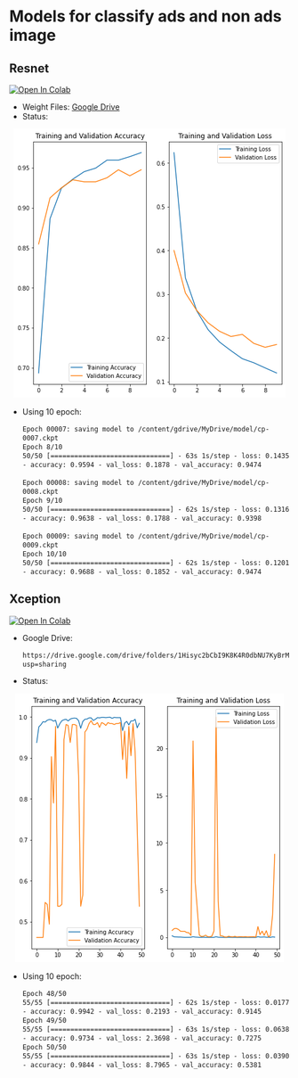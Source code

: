# Models for classify ads and non ads image
## Resnet
[![Open In Colab](https://colab.research.google.com/assets/colab-badge.svg)](https://colab.research.google.com/drive/1idCyiGacw8aMFh9_WTsX-TIxDzWH2yBt?usp=sharing&fbclid=IwAR0likSFXw_jp_AHKn6Efsh86qzZUxN8kv7sInJAeH5dcpXvBQX9pUXOpwM)
- Weight Files:
  [Google Drive](https://drive.google.com/drive/folders/1Ei48qmtRVYPlQMuzQA_hL2qJq3gTC4Sw?fbclid=IwAR03psRqtLxESr-VTbXT_NkF6Htd17QDLMgPRQ276r9jYsYpgorr0QfjXCs)
- Status:
<p align="center">
  <img src="./figures/resnet.png">
</p>
<ul>
<li> Using 10 epoch:

```
Epoch 00007: saving model to /content/gdrive/MyDrive/model/cp-0007.ckpt
Epoch 8/10
50/50 [==============================] - 63s 1s/step - loss: 0.1435 - accuracy: 0.9594 - val_loss: 0.1878 - val_accuracy: 0.9474

Epoch 00008: saving model to /content/gdrive/MyDrive/model/cp-0008.ckpt
Epoch 9/10
50/50 [==============================] - 62s 1s/step - loss: 0.1316 - accuracy: 0.9638 - val_loss: 0.1788 - val_accuracy: 0.9398

Epoch 00009: saving model to /content/gdrive/MyDrive/model/cp-0009.ckpt
Epoch 10/10
50/50 [==============================] - 62s 1s/step - loss: 0.1201 - accuracy: 0.9688 - val_loss: 0.1852 - val_accuracy: 0.9474
```
</ul>

## Xception

[![Open In Colab](https://colab.research.google.com/assets/colab-badge.svg)](https://colab.research.google.com/drive/1xtpRTJWTl6v_gruG6Syw82B_SjR_8WYd?usp=sharing)
- Google Drive: 
  ```
  https://drive.google.com/drive/folders/1Hisyc2bCbI9K8K4R0dbNU7KyBrMlpDWH?usp=sharing
  ```
- Status: 
<p align="center">
  <img src="./figures/xception.png">
</p>
<ul>
<li> Using 10 epoch:

```
Epoch 48/50
55/55 [==============================] - 62s 1s/step - loss: 0.0177 - accuracy: 0.9942 - val_loss: 0.2193 - val_accuracy: 0.9145
Epoch 49/50
55/55 [==============================] - 63s 1s/step - loss: 0.0638 - accuracy: 0.9734 - val_loss: 2.3698 - val_accuracy: 0.7275
Epoch 50/50
55/55 [==============================] - 63s 1s/step - loss: 0.0390 - accuracy: 0.9844 - val_loss: 8.7965 - val_accuracy: 0.5381
```
</ul>

